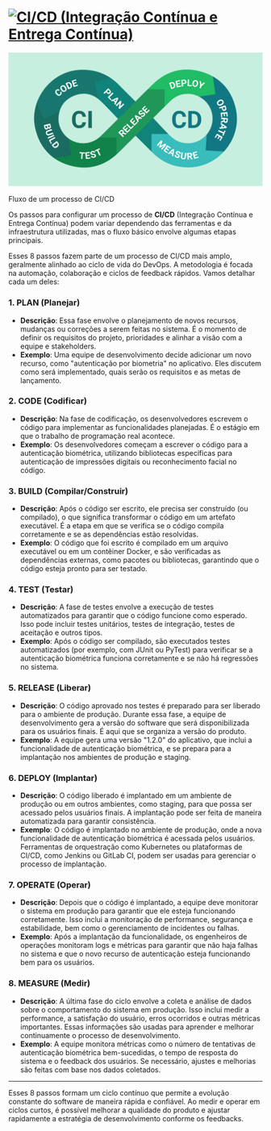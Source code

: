 # [![CI/CD (Integração Contínua e Entrega Contínua)](https://readme-typing-svg.demolab.com?font=Fira+Code&weight=435&duration=3000&pause=1000&width=800&lines=CI%2FCD;Integra%C3%A7%C3%A3o+Cont%C3%ADnua;Entrega+Cont%C3%ADnua)](https://git.io/typing-svg)

<div align="center">
    <img src="cicd.png">
</div>

Fluxo de um processo de CI/CD

Os passos para configurar um processo de **CI/CD** (Integração Contínua e Entrega Contínua) podem variar dependendo das ferramentas e da infraestrutura utilizadas, mas o fluxo básico envolve algumas etapas principais.

Esses 8 passos fazem parte de um processo de CI/CD mais amplo, geralmente alinhado ao ciclo de vida do DevOps. A metodologia é focada na automação, colaboração e ciclos de feedback rápidos. Vamos detalhar cada um deles:

### 1. **PLAN (Planejar)**
   - **Descrição**: Essa fase envolve o planejamento de novos recursos, mudanças ou correções a serem feitas no sistema. É o momento de definir os requisitos do projeto, prioridades e alinhar a visão com a equipe e stakeholders.
   - **Exemplo**: Uma equipe de desenvolvimento decide adicionar um novo recurso, como "autenticação por biometria" no aplicativo. Eles discutem como será implementado, quais serão os requisitos e as metas de lançamento.

### 2. **CODE (Codificar)**
   - **Descrição**: Na fase de codificação, os desenvolvedores escrevem o código para implementar as funcionalidades planejadas. É o estágio em que o trabalho de programação real acontece.
   - **Exemplo**: Os desenvolvedores começam a escrever o código para a autenticação biométrica, utilizando bibliotecas específicas para autenticação de impressões digitais ou reconhecimento facial no código.

### 3. **BUILD (Compilar/Construir)**
   - **Descrição**: Após o código ser escrito, ele precisa ser construído (ou compilado), o que significa transformar o código em um artefato executável. É a etapa em que se verifica se o código compila corretamente e se as dependências estão resolvidas.
   - **Exemplo**: O código que foi escrito é compilado em um arquivo executável ou em um contêiner Docker, e são verificadas as dependências externas, como pacotes ou bibliotecas, garantindo que o código esteja pronto para ser testado.

### 4. **TEST (Testar)**
   - **Descrição**: A fase de testes envolve a execução de testes automatizados para garantir que o código funcione como esperado. Isso pode incluir testes unitários, testes de integração, testes de aceitação e outros tipos.
   - **Exemplo**: Após o código ser compilado, são executados testes automatizados (por exemplo, com JUnit ou PyTest) para verificar se a autenticação biométrica funciona corretamente e se não há regressões no sistema.

### 5. **RELEASE (Liberar)**
   - **Descrição**: O código aprovado nos testes é preparado para ser liberado para o ambiente de produção. Durante essa fase, a equipe de desenvolvimento gera a versão do software que será disponibilizada para os usuários finais. É aqui que se organiza a versão do produto.
   - **Exemplo**: A equipe gera uma versão "1.2.0" do aplicativo, que inclui a funcionalidade de autenticação biométrica, e se prepara para a implantação nos ambientes de produção e staging.

### 6. **DEPLOY (Implantar)**
   - **Descrição**: O código liberado é implantado em um ambiente de produção ou em outros ambientes, como staging, para que possa ser acessado pelos usuários finais. A implantação pode ser feita de maneira automatizada para garantir consistência.
   - **Exemplo**: O código é implantado no ambiente de produção, onde a nova funcionalidade de autenticação biométrica é acessada pelos usuários. Ferramentas de orquestração como Kubernetes ou plataformas de CI/CD, como Jenkins ou GitLab CI, podem ser usadas para gerenciar o processo de implantação.

### 7. **OPERATE (Operar)**
   - **Descrição**: Depois que o código é implantado, a equipe deve monitorar o sistema em produção para garantir que ele esteja funcionando corretamente. Isso inclui a monitoração de performance, segurança e estabilidade, bem como o gerenciamento de incidentes ou falhas.
   - **Exemplo**: Após a implantação da funcionalidade, os engenheiros de operações monitoram logs e métricas para garantir que não haja falhas no sistema e que o novo recurso de autenticação esteja funcionando bem para os usuários.

### 8. **MEASURE (Medir)**
   - **Descrição**: A última fase do ciclo envolve a coleta e análise de dados sobre o comportamento do sistema em produção. Isso inclui medir a performance, a satisfação do usuário, erros ocorridos e outras métricas importantes. Essas informações são usadas para aprender e melhorar continuamente o processo de desenvolvimento.
   - **Exemplo**: A equipe monitora métricas como o número de tentativas de autenticação biométrica bem-sucedidas, o tempo de resposta do sistema e o feedback dos usuários. Se necessário, ajustes e melhorias são feitas com base nos dados coletados.

---

Esses 8 passos formam um ciclo contínuo que permite a evolução constante do software de maneira rápida e confiável. Ao medir e operar em ciclos curtos, é possível melhorar a qualidade do produto e ajustar rapidamente a estratégia de desenvolvimento conforme os feedbacks.